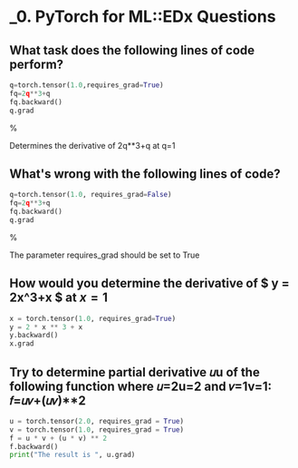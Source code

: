 # _0. PyTorch for ML::EDx Questions

## What task does the following lines of code perform?
```python
q=torch.tensor(1.0,requires_grad=True)
fq=2q**3+q
fq.backward()
q.grad
```

%

Determines the derivative of 2q**3+q at q=1

## What's wrong with the following lines of code?
```python
q=torch.tensor(1.0, requires_grad=False)
fq=2q**3+q
fq.backward()
q.grad
```

%

The parameter requires_grad should be set to True

## How would you determine the derivative of $ y = 2x^3+x $ at $x=1$

```python
x = torch.tensor(1.0, requires_grad=True)
y = 2 * x ** 3 + x
y.backward()
x.grad
```

## Try to determine partial derivative 𝑢u of the following function where 𝑢=2u=2 and 𝑣=1v=1: 𝑓=𝑢𝑣+(𝑢𝑣)**2

```python
u = torch.tensor(2.0, requires_grad = True)
v = torch.tensor(1.0, requires_grad = True)
f = u * v + (u * v) ** 2
f.backward()
print("The result is ", u.grad)
```